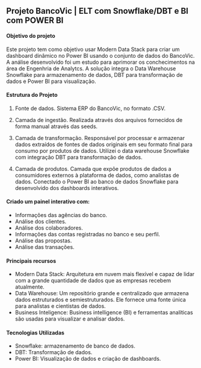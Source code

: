 ## Projeto BancoVic | ELT com Snowflake/DBT e BI com POWER BI
#### Objetivo do projeto
Este projeto tem como objetivo usar Modern Data Stack para criar um dashboard dinâmico no Power BI usando o conjunto de dados do BancoVic. A análise desenvolvido foi um estudo para aprimorar os conchecimentos na área de Engenhria de Analytcs. A solução integra o Data Warehouse Snowflake para armazenamento de dados, DBT para transformação de dados e Power BI para visualização.

#### Estrutura do Projeto
1. Fonte de dados.
Sistema ERP do BancoVic, no formato .CSV.

2. Camada de ingestão.
Realizada através dos arquivos fornecidos de forma manual através das seeds.

3. Camada de transformação.
Responsável por processar e armazenar dados extraídos de fontes de dados originais em seu formato final para consumo por produtos de dados. Utilizei o data warehouse Snowflake com integração DBT para transformação de dados.

4. Camada de produtos.
Camada que expõe produtos de dados a consumidores externos à plataforma de dados, como analistas de dados. Conectado o Power BI ao banco de dados Snowflake para desenvolvido dos dashboards interativos.

#### Criado um painel interativo com:
- Informações das agências do banco.
- Análise dos clientes.
- Análise dos colaboradores.
- Informações das contas registradas no banco e seu perfil.
- Análise das propostas.
- Análise das transações.

#### Principais recursos
- Modern Data Stack: Arquitetura em nuvem mais flexível e capaz de lidar com a grande quantidade de dados que as empresas recebem atualmente.
- Data Warehouse: Um repositório grande e centralizado que armazena dados estruturados e semiestruturados. Ele fornece uma fonte única para analistas e cientistas de dados.
- Business Inteligence: Business intelligence (BI) e ferramentas analíticas são usadas para visualizar e analisar dados.

#### Tecnologias Utilizadas
- Snowflake: armazenamento de banco de dados.
- DBT: Transformação de dados.
- Power BI: Visualização de dados e criação de dashboards.